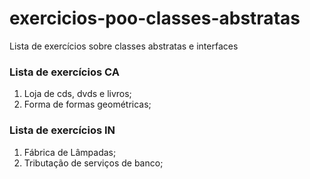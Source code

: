 # exercicios-poo-classes-abstratas
Lista de exercícios sobre classes abstratas e interfaces

### Lista de exercícios CA
1) Loja de cds, dvds e livros;
2) Forma de formas geométricas;

### Lista de exercícios IN
1) Fábrica de Lâmpadas;
2) Tributação de serviços de banco;
